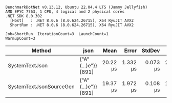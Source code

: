 ```

BenchmarkDotNet v0.13.12, Ubuntu 22.04.4 LTS (Jammy Jellyfish)
AMD EPYC 7763, 1 CPU, 4 logical and 2 physical cores
.NET SDK 8.0.302
  [Host]   : .NET 8.0.6 (8.0.624.26715), X64 RyuJIT AVX2
  ShortRun : .NET 8.0.6 (8.0.624.26715), X64 RyuJIT AVX2

Job=ShortRun  IterationCount=3  LaunchCount=1  
WarmupCount=3  

```
| Method                  | json                | Mean     | Error    | StdDev   | Min      | Max      | Gen0   | Allocated |
|------------------------ |-------------------- |---------:|---------:|---------:|---------:|---------:|-------:|----------:|
| SystemTextJson          | {&quot;A&quot;(...)e&quot;}} [891] | 20.22 μs | 1.332 μs | 0.073 μs | 20.15 μs | 20.29 μs | 0.0305 |   3.19 KB |
| SystemTextJsonSourceGen | {&quot;A&quot;(...)e&quot;}} [891] | 19.37 μs | 1.972 μs | 0.108 μs | 19.25 μs | 19.46 μs | 0.0305 |   3.19 KB |
